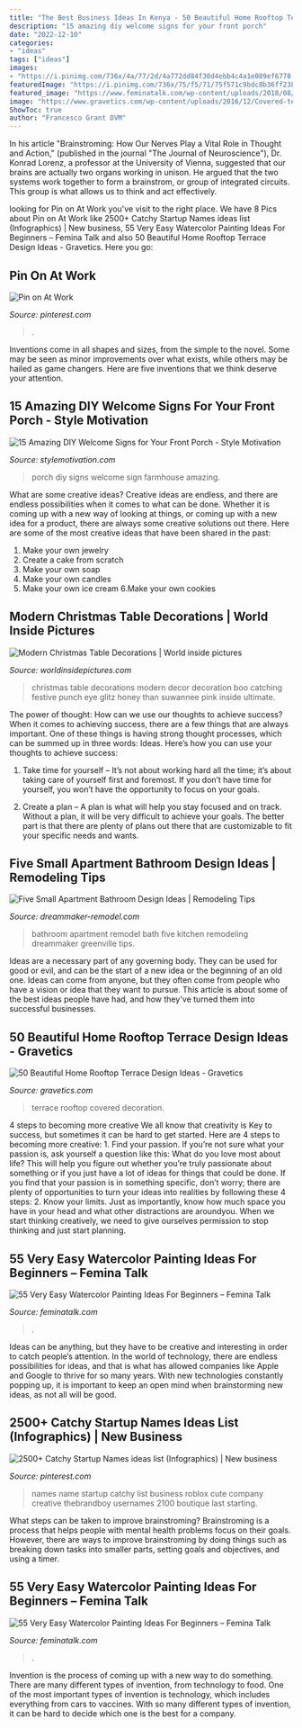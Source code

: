 ```yaml
---
title: "The Best Business Ideas In Kenya - 50 Beautiful Home Rooftop Terrace Design Ideas"
description: "15 amazing diy welcome signs for your front porch"
date: "2022-12-10"
categories:
- "ideas"
tags: ["ideas"]
images:
- "https://i.pinimg.com/736x/4a/77/2d/4a772dd84f30d4ebb4c4a1e089ef6778.jpg"
featuredImage: "https://i.pinimg.com/736x/75/f5/71/75f571c9bdc8b36ff2382a4574ce0510.jpg"
featured_image: "https://www.feminatalk.com/wp-content/uploads/2018/08/Very-Easy-Watercolor-Painting-Ideas-for-beginners00012.jpg"
image: "https://www.gravetics.com/wp-content/uploads/2016/12/Covered-terrace-with-plenty-of-stools-and-beautiful-decoration.jpg"
ShowToc: true
author: "Francesco Grant DVM"
---
```



In his article "Brainstroming: How Our Nerves Play a Vital Role in Thought and Action," (published in the journal "The Journal of Neuroscience"), Dr. Konrad Lorenz, a professor at the University of Vienna, suggested that our brains are actually two organs working in unison. He argued that the two systems work together to form a brainstrom, or group of integrated circuits. This group is what allows us to think and act effectively.

	

		
looking for Pin on At Work you've visit to the right place. We have 8 Pics about Pin on At Work like 2500+ Catchy Startup Names ideas list (Infographics) | New business, 55 Very Easy Watercolor Painting Ideas For Beginners – Femina Talk and also 50 Beautiful Home Rooftop Terrace Design Ideas - Gravetics. Here you go:
		
    
## Pin On At Work

<img loading=lazy src="https://i.pinimg.com/736x/4a/77/2d/4a772dd84f30d4ebb4c4a1e089ef6778.jpg" onerror="this.onerror=null;this.src='https://tse2.mm.bing.net/th?id=OIP.9VSxWQ0KqPWw9zm4ie5mBAHaLi&amp;pid=15.1';" alt="Pin on At Work">

_Source: pinterest.com_

>. 

	

Inventions come in all shapes and sizes, from the simple to the novel. Some may be seen as minor improvements over what exists, while others may be hailed as game changers. Here are five inventions that we think deserve your attention.

    
## 15 Amazing DIY Welcome Signs For Your Front Porch - Style Motivation

<img loading=lazy src="https://homebnc.com/homeimg/2017/04/18-front-porch-sign-ideas-and-DIY-projects-homebnc.jpg" onerror="this.onerror=null;this.src='https://tse2.mm.bing.net/th?id=OIP._QsTaDCEe5d9wvD-6hj1XAHaJ3&amp;pid=15.1';" alt="15 Amazing DIY Welcome Signs for Your Front Porch - Style Motivation">

_Source: stylemotivation.com_

>porch diy signs welcome sign farmhouse amazing. 

	

What are some creative ideas?
Creative ideas are endless, and there are endless possibilities when it comes to what can be done. Whether it is coming up with a new way of looking at things, or coming up with a new idea for a product, there are always some creative solutions out there. Here are some of the most creative ideas that have been shared in the past:
1. Make your own jewelry 
2. Create a cake from scratch 
3. Make your own soap 
4. Make your own candles 
5. Make your own ice cream 
6.Make your own cookies 

    
## Modern Christmas Table Decorations | World Inside Pictures

<img loading=lazy src="https://worldinsidepictures.com/wp-content/uploads/2013/12/Modern-Christmas-Table-Decorations-for-2012_31.jpg" onerror="this.onerror=null;this.src='https://tse4.mm.bing.net/th?id=OIP.GIWUhsgHo2hoHa5FzByWtwHaLH&amp;pid=15.1';" alt="Modern Christmas Table Decorations | World inside pictures">

_Source: worldinsidepictures.com_

>christmas table decorations modern decor decoration boo catching festive punch eye glitz honey than suwannee pink inside ultimate. 

	

The power of thought: How can we use our thoughts to achieve success?
When it comes to achieving success, there are a few things that are always important. One of these things is having strong thought processes, which can be summed up in three words: Ideas. Here’s how you can use your thoughts to achieve success: 
1. Take time for yourself – It’s not about working hard all the time; it’s about taking care of yourself first and foremost. If you don’t have time for yourself, you won’t have the opportunity to focus on your goals.

2. Create a plan – A plan is what will help you stay focused and on track. Without a plan, it will be very difficult to achieve your goals. The better part is that there are plenty of plans out there that are customizable to fit your specific needs and wants.


    
## Five Small Apartment Bathroom Design Ideas | Remodeling Tips

<img loading=lazy src="https://www.dreammaker-remodel.com/greenville/wp-content/uploads/sites/35/2018/04/ogden_ut_-_bath_1-small.jpg" onerror="this.onerror=null;this.src='https://tse4.mm.bing.net/th?id=OIP.cqobAzvgzp0kcmFfHVSkWQAAAA&amp;pid=15.1';" alt="Five Small Apartment Bathroom Design Ideas | Remodeling Tips">

_Source: dreammaker-remodel.com_

>bathroom apartment remodel bath five kitchen remodeling dreammaker greenville tips. 

	

Ideas are a necessary part of any governing body. They can be used for good or evil, and can be the start of a new idea or the beginning of an old one. Ideas can come from anyone, but they often come from people who have a vision or idea that they want to pursue. This article is about some of the best ideas people have had, and how they've turned them into successful businesses.

    
## 50 Beautiful Home Rooftop Terrace Design Ideas - Gravetics

<img loading=lazy src="https://www.gravetics.com/wp-content/uploads/2016/12/Covered-terrace-with-plenty-of-stools-and-beautiful-decoration.jpg" onerror="this.onerror=null;this.src='https://tse2.mm.bing.net/th?id=OIP.U7S68LUWNy_QMJB_V9p9EAHaHa&amp;pid=15.1';" alt="50 Beautiful Home Rooftop Terrace Design Ideas - Gravetics">

_Source: gravetics.com_

>terrace rooftop covered decoration. 

	

4 steps to becoming more creative
We all know that creativity is Key to success, but sometimes it can be hard to get started. Here are 4 steps to becoming more creative: 1. Find your passion. If you’re not sure what your passion is, ask yourself a question like this: What do you love most about life? This will help you figure out whether you’re truly passionate about something or if you just have a lot of ideas for things that could be done. If you find that your passion is in something specific, don’t worry; there are plenty of opportunities to turn your ideas into realities by following these 4 steps: 
2. Know your limits. Just as importantly, know how much space you have in your head and what other distractions are aroundyou. When we start thinking creatively, we need to give ourselves permission to stop thinking and just start planning.

    
## 55 Very Easy Watercolor Painting Ideas For Beginners – Femina Talk

<img loading=lazy src="https://www.feminatalk.com/wp-content/uploads/2018/08/Very-Easy-Watercolor-Painting-Ideas-for-beginners00008.jpg" onerror="this.onerror=null;this.src='https://tse1.mm.bing.net/th?id=OIP.AH5tUitEWk5hzo9oxVb3bAHaJL&amp;pid=15.1';" alt="55 Very Easy Watercolor Painting Ideas For Beginners – Femina Talk">

_Source: feminatalk.com_

>. 

	

Ideas can be anything, but they have to be creative and interesting in order to catch people’s attention. In the world of technology, there are endless possibilities for ideas, and that is what has allowed companies like Apple and Google to thrive for so many years. With new technologies constantly popping up, it is important to keep an open mind when brainstorming new ideas, as not all will be good.

    
## 2500+ Catchy Startup Names Ideas List (Infographics) | New Business

<img loading=lazy src="https://i.pinimg.com/736x/75/f5/71/75f571c9bdc8b36ff2382a4574ce0510.jpg" onerror="this.onerror=null;this.src='https://tse4.mm.bing.net/th?id=OIP.OgXQLJE5d2nOC92HnI9JPwHaLH&amp;pid=15.1';" alt="2500+ Catchy Startup Names ideas list (Infographics) | New business">

_Source: pinterest.com_

>names name startup catchy list business roblox cute company creative thebrandboy usernames 2100 boutique last starting. 

	

What steps can be taken to improve brainstroming?
Brainstroming is a process that helps people with mental health problems focus on their goals. However, there are ways to improve brainstroming by doing things such as breaking down tasks into smaller parts, setting goals and objectives, and using a timer.

    
## 55 Very Easy Watercolor Painting Ideas For Beginners – Femina Talk

<img loading=lazy src="https://www.feminatalk.com/wp-content/uploads/2018/08/Very-Easy-Watercolor-Painting-Ideas-for-beginners00012.jpg" onerror="this.onerror=null;this.src='https://tse1.mm.bing.net/th?id=OIP.xVZTKcQQwhbMDw9A0d1K6gHaKe&amp;pid=15.1';" alt="55 Very Easy Watercolor Painting Ideas For Beginners – Femina Talk">

_Source: feminatalk.com_

>. 

	

Invention is the process of coming up with a new way to do something. There are many different types of invention, from technology to food. One of the most important types of invention is technology, which includes everything from cars to vaccines. With so many different types of invention, it can be hard to decide which one is the best for a company.

